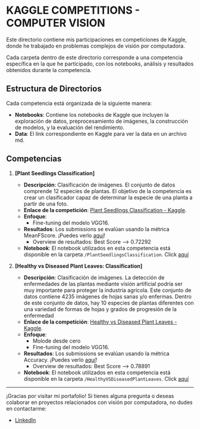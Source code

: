 # KAGGLE COMPETITIONS - COMPUTER VISION
Este directorio contiene mis participaciones en competiciones de Kaggle, donde he trabajado en problemas complejos de visión por computadora.

Cada carpeta dentro de este directorio corresponde a una competencia específica en la que he participado, con los notebooks, análisis y resultados obtenidos durante la competencia.

## Estructura de Directorios
Cada competencia está organizada de la siguiente manera:


- **Notebooks**: Contiene los notebooks de Kaggle que incluyen la exploración de datos, preprocesamiento de imágenes, la construcción de modelos, y la evaluación del rendimiento.
- **Data**: El link correspondiente en Kaggle para ver la data en un archivo md.

## Competencias

1. **[Plant Seedlings Classification]**
   - **Descripción**: Clasificación de imágenes. El conjunto de datos comprende 12 especies de plantas. El objetivo de la competencia es crear un clasificador capaz de determinar la especie de una planta a partir de una foto.
   - **Enlace de la competición**: [Plant Seedlings Classification - Kaggle](https://www.kaggle.com/competitions/plant-seedlings-classification/overview).
   - **Enfoque**:
     - Fine-tuning del modelo VGG16.
   - **Resultados**: Los submissions se evalúan usando la métrica MeanFScore. ¡Puedes verlo [aquí](https://www.kaggle.com/code/dianallamocaz/plantseedlings-vgg16/notebook)!
     - Overview de resultados: Best Score --> 0.72292
   - **Notebook**: El notebook utilizados en esta competencia está disponible en la carpeta `/PlantSeedlingsClassification`. Click [aquí](./PlantSeedlingsClassification)

2. **[Healthy vs Diseased Plant Leaves: Classification]**
   - **Descripción**: Clasificación de imágenes. La detección de enfermedades de las plantas mediante visión artificial podría ser muy importante para proteger la industria agrícola. Este conjunto de datos contiene 4235 imágenes de hojas sanas y/o enfermas. Dentro de este conjunto de datos, hay 10 especies de plantas diferentes con una variedad de formas de hojas y grados de progresión de la enfermedad
   - **Enlace de la competición**: [Healthy vs Diseased Plant Leaves - Kaggle](https://www.kaggle.com/competitions/computer-vision-xm/overview).
   - **Enfoque**:
     - Molode desde cero
     - Fine-tuning del modelo VGG16.
   - **Resultados**: Los submissions se evalúan usando la métrica Accuracy. ¡Puedes verlo [aquí](https://www.kaggle.com/code/dianallamocaz/leafdetection-classification)!
     - Overview de resultados: Best Score --> 0.78891
   - **Notebook**: El notebook utilizados en esta competencia está disponible en la carpeta `/HealthyVSDiseasedPlantLeaves`. Click [aquí](./HealthyVSDiseasedPlantLeaves)

-------

¡Gracias por visitar mi portafolio! Si tienes alguna pregunta o deseas colaborar en proyectos relacionados con visión por computadora, no dudes en contactarme:
- [LinkedIn](https://www.linkedin.com/in/diana-marysabell-llamoca-z%C3%A1rate-44489130a/)
